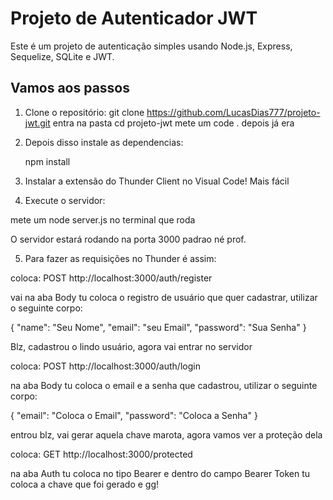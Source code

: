 # Projeto de Autenticador JWT 

Este é um projeto de autenticação simples usando Node.js, Express, Sequelize, SQLite e JWT.

## Vamos aos passos

1. Clone o repositório:
   git clone https://github.com/LucasDias777/projeto-jwt.git
   entra na pasta cd projeto-jwt 
   mete um code . depois já era

2. Depois disso instale as dependencias:

   npm install 

3. Instalar a extensão do Thunder Client no Visual Code! Mais fácil  

4. Execute o servidor: 

mete um node server.js no terminal que roda

O servidor estará rodando na porta 3000 padrao né prof. 

5. Para fazer as requisições no Thunder é assim: 

coloca: POST http://localhost:3000/auth/register

vai na aba Body tu coloca o registro de usuário que quer cadastrar, utilizar o seguinte corpo: 

{
  "name": "Seu Nome",
  "email": "seu Email",
  "password": "Sua Senha"
}

Blz, cadastrou o lindo usuário, agora vai entrar no servidor 

coloca: POST http://localhost:3000/auth/login

na aba Body tu coloca o email e a senha que cadastrou, utilizar o seguinte corpo: 

{
  "email": "Coloca o Email",
  "password": "Coloca a Senha"
}

entrou blz, vai gerar aquela chave marota, agora vamos ver a proteção dela 

coloca: GET http://localhost:3000/protected 

na aba Auth tu coloca no tipo Bearer e dentro do campo Bearer Token tu coloca a chave que foi gerado e gg! 





